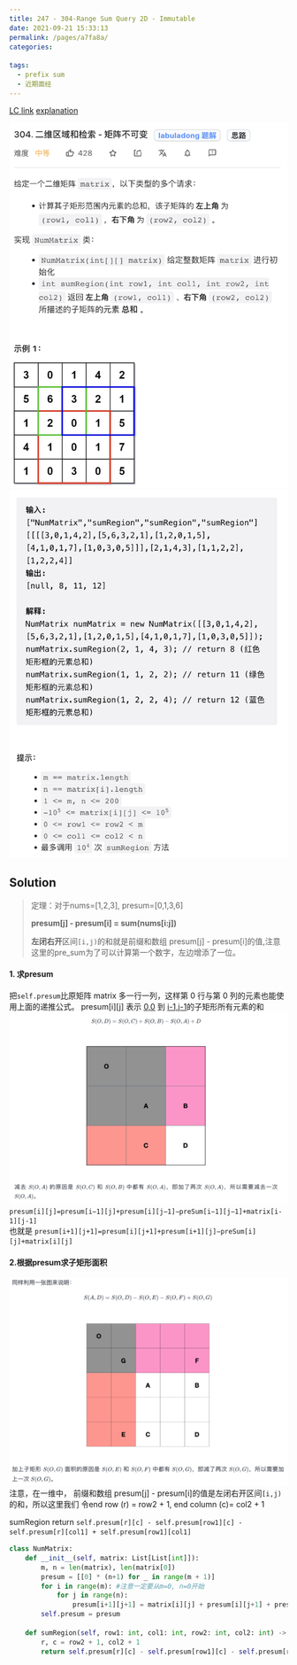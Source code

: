 ```yaml
---
title: 247 - 304-Range Sum Query 2D - Immutable
date: 2021-09-21 15:33:13
permalink: /pages/a7fa8a/
categories:
  
tags:
  - prefix sum
  - 近期面经
---
```

[LC link](https://leetcode.com/problems/range-sum-query-2d-immutable/)
[explanation](https://leetcode-cn.com/problems/range-sum-query-2d-immutable/solution/ru-he-qiu-er-wei-de-qian-zhui-he-yi-ji-y-6c21/)


![](https://raw.githubusercontent.com/emmableu/image/master/202208241856173.png)
![](https://raw.githubusercontent.com/emmableu/image/master/202208241857869.png)



## Solution
> 定理：对于nums=[1,2,3], presum=[0,1,3,6]
>
>**presum[j] - presum[i] = sum(nums[i:j])**  
>
>**左闭右开**区间`[i,j)`的和就是前缀和数组 presum[j] - presum[i]的值,注意这里的pre_sum为了可以计算第一个数字，左边增添了一位。 


#### 1. 求presum
把`self.presum`比原矩阵 matrix 多一行一列，这样第 0 行与第 0 列的元素也能使用上面的递推公式。
presum[i][j] 表示 [0,0](包括0,0) 到 [i-1,j-1](包括i-1,j-1)的子矩形所有元素的和
![](https://raw.githubusercontent.com/emmableu/image/master/304-0.png)
`presum[i][j]=presum[i−1][j]+presum[i][j−1]−preSum[i−1][j−1]+matrix[i-1][j-1]`    
也就是
`presum[i+1][j+1]=presum[i][j+1]+presum[i+1][j]−preSum[i][j]+matrix[i][j]`    

#### 2.根据presum求子矩形面积
![](https://raw.githubusercontent.com/emmableu/image/master/304-1.png)
注意，在一维中， 前缀和数组 presum[j] - presum[i]的值是左闭右开区间`[i,j)`的和，所以这里我们 令end row (r) = row2 + 1, end column (c)= col2 + 1  

sumRegion return `self.presum[r][c] - self.presum[row1][c] - self.presum[r][col1] + self.presum[row1][col1]`


```python
class NumMatrix:
    def __init__(self, matrix: List[List[int]]):
        m, n = len(matrix), len(matrix[0])
        presum = [[0] * (n+1) for _ in range(m + 1)] 
        for i in range(m): #注意一定要从m=0, n=0开始
            for j in range(n):
                presum[i+1][j+1] = matrix[i][j] + presum[i][j+1] + presum[i+1][j] - presum[i][j]
        self.presum = presum

    def sumRegion(self, row1: int, col1: int, row2: int, col2: int) -> int:
        r, c = row2 + 1, col2 + 1
        return self.presum[r][c] - self.presum[row1][c] - self.presum[r][col1] + self.presum[row1][col1]
```
